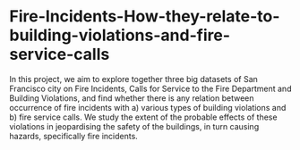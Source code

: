 # Fire-Incidents-How-they-relate-to-building-violations-and-fire-service-calls

In this project, we aim to explore together three big datasets of San Francisco city on Fire Incidents, Calls for Service to the Fire Department and Building Violations, and find whether there is any relation between occurrence of fire incidents with 
      a) various types of building violations and 
      b) fire service calls. 
We study the extent of the probable effects of these violations in jeopardising the safety of the buildings, in turn causing hazards, specifically fire incidents. 
